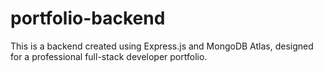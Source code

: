 # portfolio-backend
This is a backend created using Express.js and MongoDB Atlas, designed for a professional full-stack developer portfolio.
